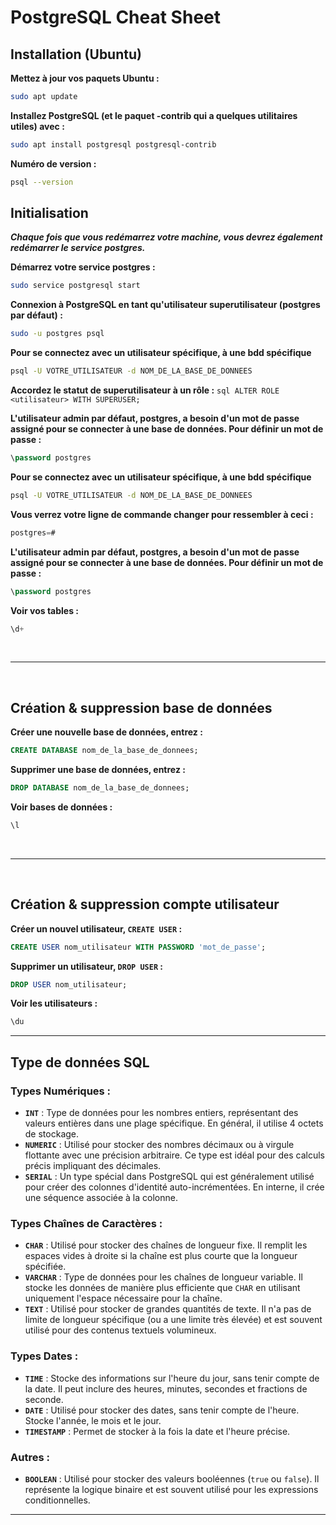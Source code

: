 # PostgreSQL Cheat Sheet

## Installation (Ubuntu)

**Mettez à jour vos paquets Ubuntu :**
```bash
sudo apt update
```
**Installez PostgreSQL (et le paquet -contrib qui a quelques utilitaires utiles) avec :**
```bash
sudo apt install postgresql postgresql-contrib
```
**Numéro de version :**
```bash
psql --version
```

## Initialisation
***Chaque fois que vous redémarrez votre machine, vous devrez également redémarrer le service postgres.***

**Démarrez votre service postgres :** 
```bash
sudo service postgresql start
```

**Connexion à PostgreSQL en tant qu'utilisateur superutilisateur (postgres par défaut) :**
```bash 
sudo -u postgres psql
```

**Pour se connectez avec un utilisateur spécifique, à une bdd spécifique**

```bash
psql -U VOTRE_UTILISATEUR -d NOM_DE_LA_BASE_DE_DONNEES
```

**Accordez le statut de superutilisateur à un rôle :**
``sql
ALTER ROLE <utilisateur> WITH SUPERUSER;
``

**L'utilisateur admin par défaut, postgres, a besoin d'un mot de passe assigné pour se connecter à une base de données. Pour définir un mot de passe :** 
```sql
\password postgres
```

**Pour se connectez avec un utilisateur spécifique, à une bdd spécifique**

```bash
psql -U VOTRE_UTILISATEUR -d NOM_DE_LA_BASE_DE_DONNEES
```


**Vous verrez votre ligne de commande changer pour ressembler à ceci :** 
```sql
postgres=#
```

**L'utilisateur admin par défaut, postgres, a besoin d'un mot de passe assigné pour se connecter à une base de données. Pour définir un mot de passe :** 
```sql
\password postgres
```

**Voir vos tables :**
```sql
\d+
```

<br>

---

<br>

## Création & suppression base de données

**Créer une nouvelle base de données, entrez :**
```sql
CREATE DATABASE nom_de_la_base_de_donnees;
```

**Supprimer une base de données, entrez :**
```sql
DROP DATABASE nom_de_la_base_de_donnees;
```

**Voir bases de données :**
```sql
\l
```

<br>

---

<br>

## Création & suppression compte utilisateur

**Créer un nouvel utilisateur, `CREATE USER` :**
```sql
CREATE USER nom_utilisateur WITH PASSWORD 'mot_de_passe';
```

**Supprimer un utilisateur, `DROP USER` :**
```sql
DROP USER nom_utilisateur;
```

**Voir les utilisateurs :**
```sql
\du
```

---

## Type de données SQL

### Types Numériques :

- **`INT`** : Type de données pour les nombres entiers, représentant des valeurs entières dans une plage spécifique. En général, il utilise 4 octets de stockage.
- **`NUMERIC`** : Utilisé pour stocker des nombres décimaux ou à virgule flottante avec une précision arbitraire. Ce type est idéal pour des calculs précis impliquant des décimales.
- **`SERIAL`** : Un type spécial dans PostgreSQL qui est généralement utilisé pour créer des colonnes d'identité auto-incrémentées. En interne, il crée une séquence associée à la colonne.

### Types Chaînes de Caractères :

- **`CHAR`** : Utilisé pour stocker des chaînes de longueur fixe. Il remplit les espaces vides à droite si la chaîne est plus courte que la longueur spécifiée.
- **`VARCHAR`** : Type de données pour les chaînes de longueur variable. Il stocke les données de manière plus efficiente que `CHAR` en utilisant uniquement l'espace nécessaire pour la chaîne.
- **`TEXT`** : Utilisé pour stocker de grandes quantités de texte. Il n'a pas de limite de longueur spécifique (ou a une limite très élevée) et est souvent utilisé pour des contenus textuels volumineux.

### Types Dates :

- **`TIME`** : Stocke des informations sur l'heure du jour, sans tenir compte de la date. Il peut inclure des heures, minutes, secondes et fractions de seconde.
- **`DATE`** : Utilisé pour stocker des dates, sans tenir compte de l'heure. Stocke l'année, le mois et le jour.
- **`TIMESTAMP`** : Permet de stocker à la fois la date et l'heure précise.

### Autres :

- **`BOOLEAN`** : Utilisé pour stocker des valeurs booléennes (`true` ou `false`). Il représente la logique binaire et est souvent utilisé pour les expressions conditionnelles.

---
